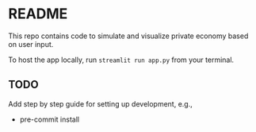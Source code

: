 # README

This repo contains code to simulate and visualize private economy based on user input.

To host the app locally, run ```streamlit run app.py``` from your terminal.

## TODO

Add step by step guide for setting up development, e.g.,
- pre-commit install